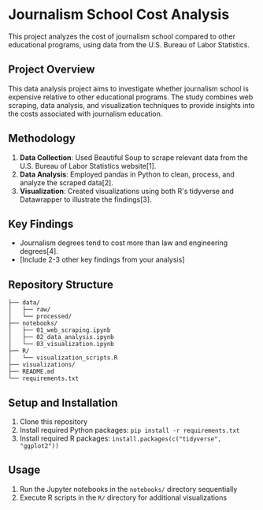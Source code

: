 # Journalism School Cost Analysis

This project analyzes the cost of journalism school compared to other educational programs, using data from the U.S. Bureau of Labor Statistics.

## Project Overview

This data analysis project aims to investigate whether journalism school is expensive relative to other educational programs. The study combines web scraping, data analysis, and visualization techniques to provide insights into the costs associated with journalism education.

## Methodology

1. **Data Collection**: Used Beautiful Soup to scrape relevant data from the U.S. Bureau of Labor Statistics website[1].
2. **Data Analysis**: Employed pandas in Python to clean, process, and analyze the scraped data[2].
3. **Visualization**: Created visualizations using both R's tidyverse and Datawrapper to illustrate the findings[3].

## Key Findings

- Journalism degrees tend to cost more than law and engineering degrees[4].
- [Include 2-3 other key findings from your analysis]

## Repository Structure

```
├── data/
│   ├── raw/
│   └── processed/
├── notebooks/
│   ├── 01_web_scraping.ipynb
│   ├── 02_data_analysis.ipynb
│   └── 03_visualization.ipynb
├── R/
│   └── visualization_scripts.R
├── visualizations/
├── README.md
└── requirements.txt
```

## Setup and Installation

1. Clone this repository
2. Install required Python packages: `pip install -r requirements.txt`
3. Install required R packages: `install.packages(c("tidyverse", "ggplot2"))`

## Usage

1. Run the Jupyter notebooks in the `notebooks/` directory sequentially
2. Execute R scripts in the `R/` directory for additional visualizations

